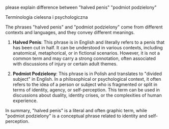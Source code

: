 please explain difference between "halved penis" "podmiot podzielony"

Terminologia cielesna i psychologiczna



The phrases "halved penis" and "podmiot podzielony" come from different contexts and languages, and they convey different meanings.

1. **Halved Penis**: This phrase is in English and literally refers to a penis that has been cut in half. It can be understood in various contexts, including anatomical, metaphorical, or in fictional scenarios. However, it is not a common term and may carry a strong connotation, often associated with discussions of injury or certain adult themes.

2. **Podmiot Podzielony**: This phrase is in Polish and translates to "divided subject" in English. In a philosophical or psychological context, it often refers to the idea of a person or subject who is fragmented or split in terms of identity, agency, or self-perception. This term can be used in discussions about duality, identity crises, or the complexities of human experience.

In summary, "halved penis" is a literal and often graphic term, while "podmiot podzielony" is a conceptual phrase related to identity and self-perception.
